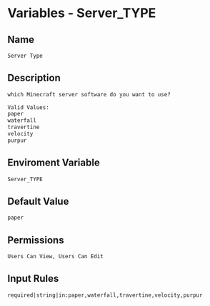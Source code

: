 # Variables - Server_TYPE

## Name

```txt
Server Type
```

## Description

```txt
which Minecraft server software do you want to use?

Valid Values:
paper
waterfall
travertine
velocity
purpur
```

## Enviroment Variable

```txt
Server_TYPE
```

## Default Value

```txt
paper
```

## Permissions

```txt
Users Can View, Users Can Edit
```

## Input Rules

```txt
required|string|in:paper,waterfall,travertine,velocity,purpur
```
